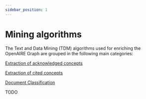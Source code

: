 ```yaml
---
sidebar_position: 1
---
```


# Mining algorithms

The Text and Data Mining (TDM) algorithms used for enriching the OpenAIRE Graph are grouped in the following main categories:

[Extraction of acknowledged concepts](acks.md)

[Extraction of cited concepts](cites.md)

[Document Classification](classified.md)

<span className="todo">TODO</span>






